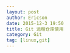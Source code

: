 ```yaml
---
layout: post
author: Ericson
date: 2015-12-3 19:50
title: Git 远程仓库使用
category: Git
tag: [linux,git]
---
```


